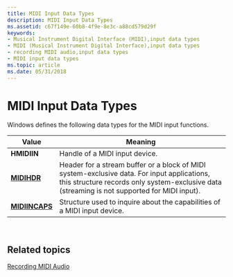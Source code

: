 ```yaml
---
title: MIDI Input Data Types
description: MIDI Input Data Types
ms.assetid: c67f149e-60b8-4f9e-8e3c-a88cd579d29f
keywords:
- Musical Instrument Digital Interface (MIDI),input data types
- MIDI (Musical Instrument Digital Interface),input data types
- recording MIDI audio,input data types
- MIDI input data types
ms.topic: article
ms.date: 05/31/2018
---
```


# MIDI Input Data Types

Windows defines the following data types for the MIDI input functions.



| Value                            | Meaning                                                                                                                                                                                     |
|----------------------------------|---------------------------------------------------------------------------------------------------------------------------------------------------------------------------------------------|
| **HMIDIIN**                      | Handle of a MIDI input device.                                                                                                                                                              |
| [**MIDIHDR**](https://msdn.microsoft.com/library/Dd798449(v=VS.85).aspx)       | Header for a stream buffer or a block of MIDI system-exclusive data. For input applications, this structure records only system-exclusive data (streaming is not supported for MIDI input). |
| [**MIDIINCAPS**](https://msdn.microsoft.com/library/Dd798451(v=VS.85).aspx) | Structure used to inquire about the capabilities of a MIDI input device.                                                                                                                    |



 

## Related topics

<dl> <dt>

[Recording MIDI Audio](recording-midi-audio.md)
</dt> </dl>

 

 




